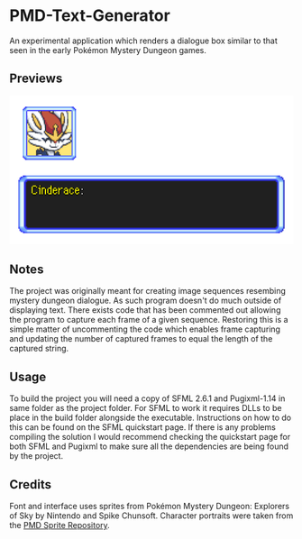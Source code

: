 # PMD-Text-Generator
An experimental application which renders a dialogue box similar to that seen in the early Pokémon Mystery Dungeon games.

## Previews
![Cinderace](Previews/preview_01.gif "Cinderace")

## Notes
The project was originally meant for creating image sequences resembing mystery dungeon dialogue. As such program doesn't do much outside of displaying text. There exists code that has been commented out allowing the program to capture each frame of a given sequence. Restoring this is a simple matter of uncommenting the code which enables frame capturing and updating the number of captured frames to equal the length of the captured string.

## Usage
To build the project you will need a copy of SFML 2.6.1 and Pugixml-1.14 in same folder as the project folder. For SFML to work it requires DLLs to be place in the build folder alongside the executable. Instructions on how to do this can be found on the SFML quickstart page. If there is any problems compiling the solution I would recommend checking the quickstart page for both SFML and Pugixml to make sure all the dependencies are being found by the project.

## Credits
Font and interface uses sprites from Pokémon Mystery Dungeon: Explorers of Sky by Nintendo and Spike Chunsoft.
Character portraits were taken from the [PMD Sprite Repository](https://sprites.pmdcollab.org/).
